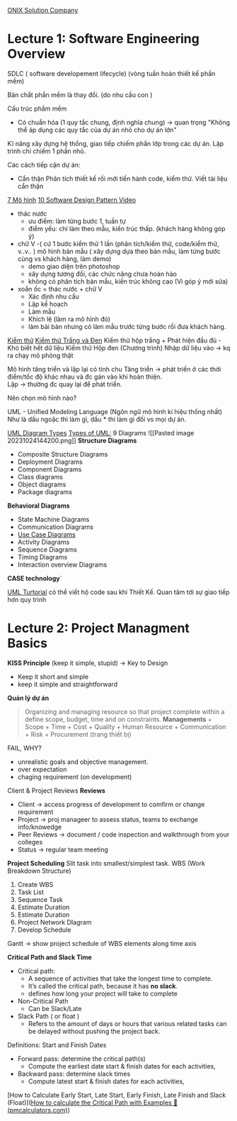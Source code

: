 [ONIX Solution Company ](https://onix-systems.com/contact-us?salesChannel=7+basic+software+development+models+which+one+to+choose) 

# Lecture 1: Software Engineering Overview
SDLC ( software developement lifecycle)
(vòng tuần hoàn thiết kế phần mềm)

Bản chất phần mềm là thay đổi. (do nhu cầu con )

Cấu trúc phầm mềm
+ Có chuẩn hóa (1 quy tắc chung, định nghĩa chung) -> quan trọng
"Không thể áp dụng các quy tắc của dự án nhỏ cho dự án lớn"

Kĩ năng xây dựng hệ thống, giao tiếp chiếm phần lớp trong các dự án. Lập trình chỉ chiếm 1 phần nhỏ.

Các cách tiếp cận dự án:
+ Cẩn thận
	Phân tích thiết kế rồi mới tiến hành code, kiểm thử. Viết tài liệu cẩn thận

[7 Mô hình](https://onix-systems.com/blog/7-basic-software-development-models-which-one-to-choose)
[10 Software Design Pattern Video](https://youtu.be/WnMQ8HlmeXc?si=F1NlKaYwZ6Y4FUaE) 
+ thác nước 
	- ưu điểm: làm từng bước 1, tuần tự 
	- điểm yếu: chỉ làm theo mẫu, kiến trúc thấp. (khách hàng không góp ý)
+ chữ V -( cứ 1 bước kiểm thử 1 lần (phân tích/kiểm thử, code/kiểm thử, v..v.. )
mô hình bản mẫu ( xây dựng dựa theo bản mẫu, làm từng bước cùng vs khách hàng, làm demo)
	+ demo giao diện trên photoshop
	+ xây dựng tương đối, các chức năng chưa hoàn hảo
	- không có phân tích bản mẫu, kiến trúc không cao (Vì góp ý mới sửa)
+ xoắn ốc = thác nước + chữ V
	+ Xác định nhu cầu
	+ Lập kế hoạch
	+ Làm mẫu
	+ Khích lệ (làm ra mô hình đó)
	+ làm bài bản nhưng có làm mẫu trước từng bước rồi đưa khách hàng.


[Kiểm thử](https://www.indeed.com/career-advice/career-development/phases-of-testing)
[Kiểm thử Trắng và Đen](https://www.practitest.com/resource-center/article/black-box-vs-white-box-testing/#:~:text=The%20Black%20Box%20Test%20is,into%20consideration%20its%20internal%20functioning.)
Kiểm thử hộp trắng 
	+ Phát hiện đầu đủ
	- Khó biết hết dữ liệu
Kiểm thử Hộp đen (Chương trình)
	Nhập dữ liệu vào -> kq ra
	chạy mô phỏng thật

Mô hình tăng triển và lặp lại có tính chu 
	Tăng triển -> phát triển ở các thời điểm/tốc độ khác nhau và đc gán vào khi hoàn thiện.  
	Lặp -> thường đc quay lại để phát triển.

Nên chọn mô hình nào?

UML - Unified Modeling Language (Ngôn ngữ mô hình kí hiệu thống nhất) 
	Như là dấu ngoặc thì làm gì, dấu * thì làm gì đối vs mọi dự án.

[UML Diagram Types](https://creately.com/blog/diagrams/uml-diagram-types-examples/)
[Types of UML:](https://www.google.com/search?q=uml+diagram+types&rlz=1C1YTUH_viVN1071VN1072&oq=UML+diagram+types&gs_lcrp=EgZjaHJvbWUqBwgAEAAYgAQyBwgAEAAYgAQyDAgBEAAYFBiHAhiABDIHCAIQABiABDIHCAMQABiABDIHCAQQABiABDIICAUQABgWGB4yCAgGEAAYFhgeMggIBxAAGBYYHjIICAgQABgWGB4yCAgJEAAYFhgeqAIAsAIA&sourceid=chrome&ie=UTF-8) 9 Diagrams
	![[Pasted image 20231024144200.png]]
**Structure Diagrams**
+ Composite Structure Diagrams
+ Deployment Diagrams
+ Component Diagrams
+ Class diagrams
+ Object diagrams
+ Package diagrams


**Behavioral Diagrams**
+ State Machine Diagrams
+ Communication Diagrams
+ [Use Case Diagrams](https://thinhnotes.com/chuyen-nghe-ba/use-case-diagram-va-5-sai-lam-thuong-gap/)
+ Activity Diagrams
+ Sequence Diagrams
+ Timing Diagrams
+ Interaction overview Diagrams

**CASE technology**`

[UML Turtorial](https://thinhnotes.com/chuyen-nghe-ba/use-case-diagram-va-5-sai-lam-thuong-gap/)
	có thể viết hộ code sau khi Thiết Kế.
Quan tâm tới sự giao tiếp hơn quy trình

# Lecture 2: Project Managment Basics

**KISS Principle** (keep it simple, stupid) -> Key to Design
+ Keep it short and simple
+ keep it simple and straightforward 

**Quản lý dự án**
>Organizing and managing resource so that project complete within a define scope, budget, time and on constraints.
	**Managements**
	+ Scope
	+ Time
	+ Cost
	+ Quality
	+ Human Resource
	+ Communication
	+ Risk
	+ Procurement (trang thiết bị)

FAIL, WHY?
+ unrealistic goals and objective management.
+ over expectation
+ chaging requirement (on development)

Client & Project Reviews
**Reviews**
+ Client -> access progress of development to comfirm or change requirement
+ Project -> proj manageer to assess status, teams to exchange info/knowedge
+ Peer Reviews -> document / code inspection and walkthrough from your colleges
+ Status -> regular team meeting

**Project Scheduling**
	Slit task into smallest/simplest task.
	WBS (Work Breakdown Structure)
1) Create WBS
2) Task List
3) Sequence Task
4) Estimate Duration
5) Estimate Duration
6) Project Network DIagram
7) Develop Schedule

Gantt -> show project schedule of WBS elements along time axis

**Critical Path and Slack Time**
+ Critical path:
	+ A sequence of activities that take the longest time to complete.
	+ It’s called the critical path, because it has **no slack**.
	+ defines how long your project will take to complete
+ Non-Critical Path
	+ Can be Slack/Late
+ Slack Path ( or float )
	+ Refers to the amount of days or hours that various related tasks can be delayed without pushing the project back.

Definitions: Start and Finish Dates
+ Forward pass: determine the critical path(s)
	+ Compute the earliest date start & finish dates for each activities,
+ Backward pass: determine slack times
	 + Compute latest start & finish dates for each activities,


[How to Calculate Early Start, Late Start, Early Finish, Late Finish and Slack (Float)]([How to calculate the Critical Path with Examples 🥇 (pmcalculators.com)](https://www.pmcalculators.com/how-to-calculate-the-critical-path/))

